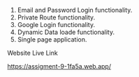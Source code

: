 1. Email and Password Login functionality.
2. Private Route functionality.
3. Google Login functionality.
4. Dynamic Data loade functionality.
5. Single page application.


Website Live Link

https://assigment-9-1fa5a.web.app/